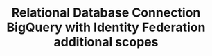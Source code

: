 ---
title: Relational Database Connection BigQuery with Identity Federation additional scopes
description: BigQuery connection using Identity Federation including additional scopes.
---